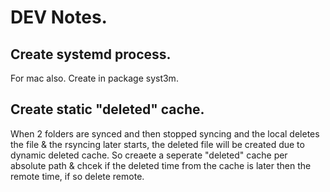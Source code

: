 
# DEV Notes.

## Create systemd process.
For mac also. Create in package syst3m.

## Create static "deleted" cache.
When 2 folders are synced and then stopped syncing and the local deletes the file & the rsyncing later starts, the deleted file will be created due to dynamic deleted cache. So creaete a seperate "deleted" cache per absolute path & chcek if the deleted time from the cache is later then the remote time, if so delete remote.